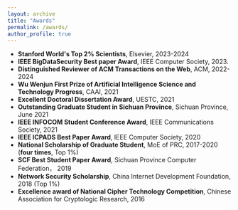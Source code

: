 ```yaml
---
layout: archive
title: "Awards"
permalink: /awards/
author_profile: true
---
```


* **Stanford World's Top 2% Scientists**, Elsevier, 2023-2024
* **IEEE BigDataSecurity Best paper Award**, IEEE Computer Society, 2023.
* **Distinguished Reviewer of ACM Transactions on the Web**, ACM, 2022-2024
* **Wu Wenjun First Prize of Artificial Intelligence Science and Technology Progress**, CAAI, 2021
* **Excellent Doctoral Dissertation Award**,  UESTC, 2021
* **Outstanding Graduate Student in Sichuan Province**, Sichuan Province, June 2021
* **IEEE INFOCOM Student Conference Award**, IEEE Communications Society, 2021
* **IEEE ICPADS Best Paper Award**, IEEE Computer Society, 2020
* **National Scholarship of Graduate Student**, MoE of PRC, 2017-2020 (**four times**, Top 1%)
* **SCF Best Student Paper Award**, Sichuan Province Computer Federation， 2019
* **Network Security Scholarship**, China Internet Development Foundation, 2018 (Top 1%)
* **Excellence award of National Cipher Technology Competition**, Chinese Association for Cryptologic Research, 2016

   

